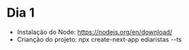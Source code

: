 # Dia 1

- Instalação do Node: https://nodejs.org/en/download/
- Crianção do projeto: npx create-next-app ediaristas --ts